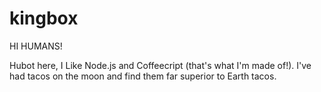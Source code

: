 # kingbox

HI HUMANS!

Hubot here, I Like Node.js and Coffeecript (that's what I'm made of!).
I've had tacos on the moon and find them far superior to Earth tacos.
